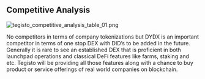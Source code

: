 ﻿## Competitive Analysis

![tegisto_competitive_analysis_table_01.png](xyz.com/tegisto_competitive_analysis_table_01.png)

No competitors in terms of company tokenizations but DYDX is an important competitor in terms of one stop DEX with DID’s to be added in the future. Generally it is rare to see an established DEX that is proficient in both launchpad operations and classical DeFi features like farms, staking and etc. Tegisto will be providing all those features along with a chance to buy product or service offerings of real world companies on blockchain.
